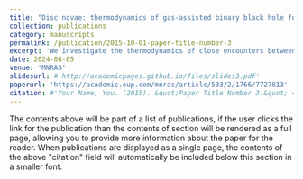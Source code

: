 ```yaml
---
title: "Disc novae: thermodynamics of gas-assisted binary black hole formation in AGN discs"
collection: publications
category: manuscripts
permalink: /publication/2015-10-01-paper-title-number-3
excerpt: 'We investigate the thermodynamics of close encounters between stellar mass black holes (BHs) in the gaseous discs of active galactic nuclei (AGNs), during which binary black holes (BBHs) may form. We consider a suite of 2D viscous hydrodynamical simulations within a shearing box prescription using the Eulerian grid code Athena++. We study formation scenarios where the fluid is either an isothermal gas or an adiabatic mixture of gas and radiation in local thermal equilibrium. We include the effects of viscous and shock heating, as well as optically thick cooling. We co-evolve the embedded BHs with the gas, keeping track of the energetic dissipation and torquing of the BBH by gas and inertial forces. We find that compared to the isothermal case, the minidiscs formed around each BH are significantly hotter and more diffuse, though BBH formation is still efficient. We observe massive blast waves arising from collisions between the radiative minidiscs during both the initial close encounter and subsequent periapsis periods for successfully bound BBHs. These ‘disc novae’ have a profound effect, depleting the BBH Hill sphere of gas and injecting energy into the surrounding medium. In analysing the thermal emission from these events, we observe periodic peaks in local luminosity associated with close encounters/periapses, with emission peaking in the optical/near-infrared (IR). In the AGN outskirts, these outbursts can reach 4 per cent of the AGN luminosity in the IR band, with flares rising over 0.5–1 yr. Collisions in different disc regions, or when treated in 3D with magnetism, may produce more prominent flares.'
date: 2024-08-05
venue: 'MNRAS'
slidesurl: #'http://academicpages.github.io/files/slides3.pdf'
paperurl: 'https://academic.oup.com/mnras/article/533/2/1766/7727813'
citation: #'Your Name, You. (2015). &quot;Paper Title Number 3.&quot; <i>Journal 1</i>. 1(3).'
---
```


The contents above will be part of a list of publications, if the user clicks the link for the publication than the contents of section will be rendered as a full page, allowing you to provide more information about the paper for the reader. When publications are displayed as a single page, the contents of the above "citation" field will automatically be included below this section in a smaller font.